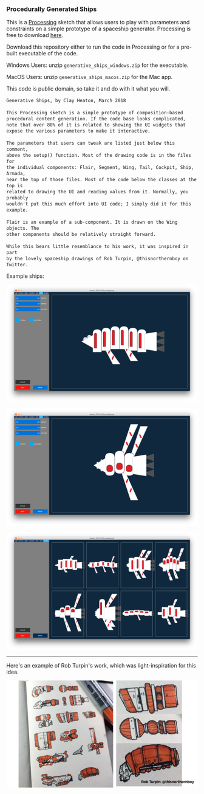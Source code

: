 ### Procedurally Generated Ships

This is a [Processing](http://www.processing.org) sketch that allows users to play with parameters and constraints on a simple prototype of a spaceship generator. Processing is free to download [here](https://processing.org/download/).

Download this repository either to run the code in Processing or for a pre-built executable of the code. 

Windows Users: unzip `generative_ships_windows.zip` for the executable.

MacOS Users: unzip `generative_ships_macos.zip` for the Mac app.

This code is public domain, so take it and do with it what you will.

```
Generative Ships, by Clay Heaton, March 2018

This Processing sketch is a simple prototype of composition-based
procedural content generation. If the code base looks complicated,
note that over 80% of it is related to showing the UI widgets that
expose the various parameters to make it interactive. 

The parameters that users can tweak are listed just below this comment,
above the setup() function. Most of the drawing code is in the files for
the individual components: Flair, Segment, Wing, Tail, Cockpit, Ship, Armada,
near the top of those files. Most of the code below the classes at the top is
related to drawing the UI and reading values from it. Normally, you probably
wouldn't put this much effort into UI code; I simply did it for this example.

Flair is an example of a sub-component. It is drawn on the Wing objects. The
other components should be relatively straight forward. 

While this bears little resemblance to his work, it was inspired in part
by the lovely spaceship drawings of Rob Turpin, @thisnorthernboy on Twitter.
```

Example ships:

![ship1.png](img/ship1.png)

![ship2.png](img/ship2.png)

![ships.png](img/ships.png)

----

Here's an example of Rob Turpin's work, which was light-inspiration for this idea.

![insp.png](img/insp.png)